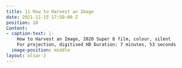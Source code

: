 ```yaml
---
title: 11 How to Harvest an Image
date: 2021-11-15 17:58:00 Z
position: 10
Content:
- caption-text: |-
    How to Harvest an Image, 2020 Super 8 film, colour, silent
    For projection, digitised HD Duration: 7 minutes, 53 seconds
  image-position: middle
layout: olsar-2
---
```


